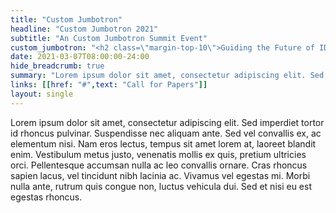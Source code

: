 ```yaml
---
title: "Custom Jumbotron"
headline: "Custom Jumbotron 2021"
subtitle: "An Custom Jumbotron Summit Event"
custom_jumbotron: "<h2 class=\"margin-top-10\">Guiding the Future of IDE Development</h2><p class=\"margin-top-20\">May 19, 2021 8AM-11AM PST (5PM-8PM CET)</p>"
date: 2021-03-07T08:00:00-24:00
hide_breadcrumb: true
summary: "Lorem ipsum dolor sit amet, consectetur adipiscing elit. Sed imperdiet tortor id rhoncus pulvinar. Suspendisse nec aliquam ante. Sed vel convallis ex, ac elementum nisi."
links: [[href: "#",text: "Call for Papers"]]
layout: single
---
```



Lorem ipsum dolor sit amet, consectetur adipiscing elit. Sed imperdiet tortor id rhoncus pulvinar. Suspendisse nec aliquam ante. Sed vel convallis ex, ac elementum nisi. Nam eros lectus, tempus sit amet lorem at, laoreet blandit enim. Vestibulum metus justo, venenatis mollis ex quis, pretium ultricies orci. Pellentesque accumsan nulla ac leo convallis ornare. Cras rhoncus sapien lacus, vel tincidunt nibh lacinia ac. Vivamus vel egestas mi. Morbi nulla ante, rutrum quis congue non, luctus vehicula dui. Sed et nisi eu est egestas rhoncus.